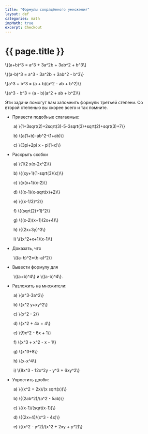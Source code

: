 ```yaml
---
title: "Формулы сокращённого умножения"
layout: def
categories: math
impMath: true
excerpt: Checkout
---
```


# {{ page.title }}

\\{(a+b)^3 = a^3 + 3a^2b + 3ab^2 + b^3\\}

\\{(a-b)^3 = a^3 - 3a^2b + 3ab^2 - b^3\\}

\\{a^3 + b^3 = (a + b)(a^2 - ab + b^2)\\}

\\{a^3 - b^3 = (a - b)(a^2 + ab + b^2)\\}

Эти задачи помогут вам запомнить формулы третьей степени. Со второй степенью вы скорее всего и так помните.

- Привести подобные слагаемые:

&emsp;&emsp;a) \\{1+3sqrt(2)+2sqrt(3)-5-3sqrt(3)+sqrt(2)+sqrt(3)+7\\}

&emsp;&emsp;b) \\{a(1+b)-ab^2-(1+ab)\\}

&emsp;&emsp;c) \\{3pi+2pi x - pi(1-x)\\}

- Раскрыть скобки

&emsp;&emsp;a) \\{1/2 x(x-2x^2)\\}

&emsp;&emsp;b) \\{(xy+1)(1-sqrt(3)(x))\\}

&emsp;&emsp;c) \\{x(x+1)(x-2)\\}

&emsp;&emsp;d) \\{(x-1)(x-sqrt(x)+2)\\}

&emsp;&emsp;e) \\{(x-1/2)^2\\}

&emsp;&emsp;f) \\{(sqrt(2)+1)^2\\}

&emsp;&emsp;g) \\{(x-2)(x+1)(2x+4)\\}

&emsp;&emsp;h) \\{(2x+3y)^3\\}

&emsp;&emsp;i) \\{(x^2+x+1)(x-1)\\}

- Доказать, чтo

&emsp;&emsp;\\{(a-b)^2=(b-a)^2\\}

- Вывести формулу для

&emsp;&emsp;\\{(a+b)^4\\} и \\{(a-b)^4\\}.

- Разложить на множители:

&emsp;&emsp;a) \\{a^3-3a^2\\}

&emsp;&emsp;b) \\{x^2 y+xy^2\\}

&emsp;&emsp;c) \\{x^2 - 2\\}

&emsp;&emsp;d) \\{x^2 + 4x + 4\\}

&emsp;&emsp;e) \\{9x^2 - 6x + 1\\}

&emsp;&emsp;f) \\{x^3 + x^2 - x - 1\\}

&emsp;&emsp;g) \\{x^3+8\\}

&emsp;&emsp;h) \\{x-x^4\\}

&emsp;&emsp;i) \\{8x^3 - 12x^2y - y^3 + 6xy^2\\}

- Упростить дроби:

&emsp;&emsp;a) \\{(x^2 + 2x)/(x sqrt(x))\\}

&emsp;&emsp;b) \\{(2ab^2)/(a^2 - 5ab)\\}

&emsp;&emsp;c) \\{(x-1)/(sqrt(x-1))\\}

&emsp;&emsp;d) \\{(2x+4)/(x^3 - 4x)\\}

&emsp;&emsp;e) \\{(x^2 - y^2)/(x^2 + 2xy + y^2)\\}
